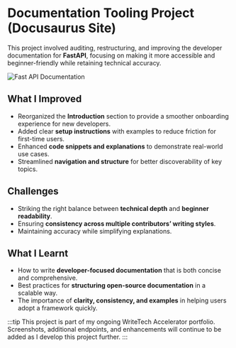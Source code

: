 # Documentation Tooling Project (Docusaurus Site)
This project involved auditing, restructuring, and improving the developer documentation for **FastAPI**, focusing on making it more accessible and beginner-friendly while retaining technical accuracy.

![Fast API Documentation](/img/doc-tooling/FastApi-picture.png)

## What I Improved
- Reorganized the **Introduction** section to provide a smoother onboarding experience for new developers.  
- Added clear **setup instructions** with examples to reduce friction for first-time users.  
- Enhanced **code snippets and explanations** to demonstrate real-world use cases.  
- Streamlined **navigation and structure** for better discoverability of key topics. 

## Challenges
- Striking the right balance between **technical depth** and **beginner readability**.  
- Ensuring **consistency across multiple contributors’ writing styles**.  
- Maintaining accuracy while simplifying explanations.  

## What I Learnt
- How to write **developer-focused documentation** that is both concise and comprehensive.  
- Best practices for **structuring open-source documentation** in a scalable way.  
- The importance of **clarity, consistency, and examples** in helping users adopt a framework quickly.  

:::tip
This project is part of my ongoing WriteTech Accelerator portfolio. Screenshots, additional endpoints, and enhancements will continue to be added as I develop this project further.
:::
